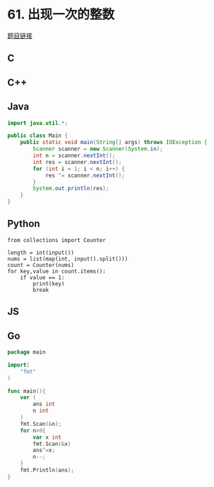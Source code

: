 # 61. 出现一次的整数

[题目链接](https://kamacoder.com/problempage.php?pid=1073)

## C

## C++

## Java

```java
import java.util.*;

public class Main {
    public static void main(String[] args) throws IOException {
        Scanner scanner = new Scanner(System.in);
        int n = scanner.nextInt();
        int res = scanner.nextInt();
        for (int i = 1; i < n; i++) {
            res ^= scanner.nextInt();
        }
        System.out.println(res);
    }
}
```

## Python

```python3
from collections import Counter

length = int(input())
nums = list(map(int, input().split()))
count = Counter(nums)
for key,value in count.items():
    if value == 1:
        print(key)
        break
```

## JS

## Go
```Go
package main

import(
    "fmt"
)

func main(){
    var (
        ans int 
        n int
    )
    fmt.Scan(&n);
    for n>0{
        var x int 
        fmt.Scan(&x)
        ans^=x;
        n--;
    }
    fmt.Println(ans);
}
```
